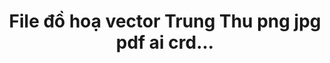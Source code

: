 ---
layout: "category-page"
title: "File đồ hoạ vector Trung Thu png jpg pdf ai crd..."
description: "Tải miễn phí file đồ hoạ vector Trung Thu png jpg pdf ai crd..."
permalink: "/category/trung-thu/"
image: "/assets/images/background-trung-thu-212.jpg"
color: "#121826"
---